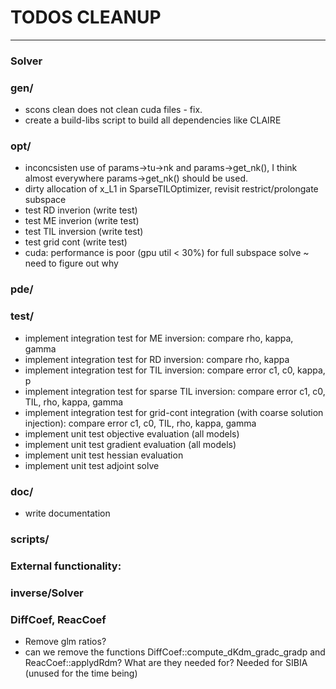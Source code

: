 # TODOS CLEANUP
---

### Solver

### gen/
- scons clean does not clean cuda files - fix.
- create a build-libs script to build all dependencies like CLAIRE

### opt/
- inconcsisten use of params->tu->nk and params->get_nk(), I think almost everywhere params->get_nk() should be used.
- dirty allocation of x_L1 in SparseTILOptimizer, revisit restrict/prolongate subspace
- test RD inverion (write test)
- test ME inverion (write test)
- test TIL inversion (write test)
- test grid cont (write test)
- cuda: performance is poor (gpu util < 30%) for full subspace solve ~ need to figure out why

### pde/

### test/
- implement integration test for ME inversion: compare rho, kappa, gamma
- implement integration test for RD inversion: compare rho, kappa
- implement integration test for TIL inversion: compare error c1, c0, kappa, p
- implement integration test for sparse TIL inversion:  compare error c1, c0, TIL, rho, kappa, gamma
- implement integration test for grid-cont integration (with coarse solution injection):  compare error c1, c0, TIL, rho, kappa, gamma
- implement unit test objective evaluation (all models)
- implement unit test gradient evaluation (all models)
- implement unit test hessian evaluation
- implement unit test adjoint solve


### doc/
- write documentation

### scripts/

### External functionality:

### inverse/Solver

### DiffCoef, ReacCoef
- Remove glm ratios?
- can we remove the functions DiffCoef::compute_dKdm_gradc_gradp and ReacCoef::applydRdm? What are they needed for? Needed for SIBIA (unused for the time being)

